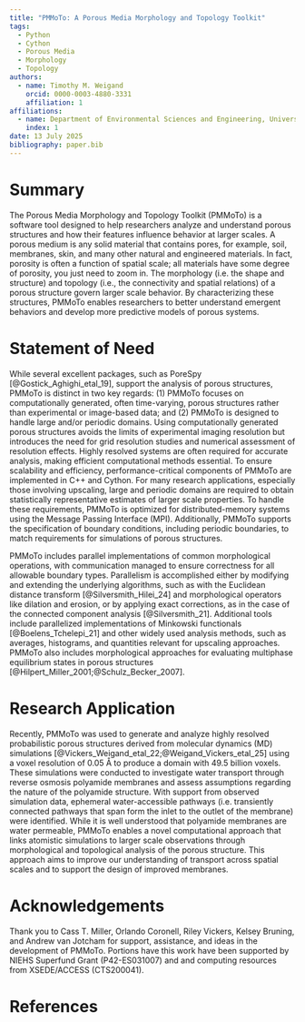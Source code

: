 ```yaml
---
title: "PMMoTo: A Porous Media Morphology and Topology Toolkit"
tags:
  - Python
  - Cython
  - Porous Media
  - Morphology
  - Topology
authors:
  - name: Timothy M. Weigand
    orcid: 0000-0003-4880-3331
    affiliation: 1
affiliations:
  - name: Department of Environmental Sciences and Engineering, University of North Carolina at Chapel Hill
    index: 1
date: 13 July 2025
bibliography: paper.bib
---
```


# Summary

The Porous Media Morphology and Topology Toolkit (PMMoTo) is a software tool designed to help researchers analyze and understand porous structures and how their features influence behavior at larger scales. A porous medium is any solid material that contains pores, for example, soil, membranes, skin, and many other natural and engineered materials. In fact, porosity is often a function of spatial scale; all materials have some degree of porosity, you just need to zoom in. The morphology (i.e. the shape and structure) and topology (i.e., the connectivity and spatial relations) of a porous structure govern larger scale behavior. By characterizing these structures, PMMoTo enables researchers to better understand emergent behaviors and develop more predictive models of porous systems.

# Statement of Need

While several excellent packages, such as PoreSpy [@Gostick_Aghighi_etal_19], support the analysis of porous structures, PMMoTo is distinct in two key regards: (1) PMMoTo focuses on computationally generated, often time-varying, porous structures rather than experimental or image-based data; and (2) PMMoTo is designed to handle large and/or periodic domains. Using computationally generated porous structures avoids the limits of experimental imaging resolution but introduces the need for grid resolution studies and numerical assessment of resolution effects. Highly resolved systems are often required for accurate analysis, making efficient computational methods essential. To ensure scalability and efficiency, performance-critical components of PMMoTo are implemented in C++ and Cython. For many research applications, especially those involving upscaling, large and periodic domains are required to obtain statistically representative estimates of larger scale properties. To handle these requirements, PMMoTo is optimized for distributed-memory systems using the Message Passing Interface (MPI). Additionally, PMMoTo supports the specification of boundary conditions, including periodic boundaries, to match requirements for simulations of porous structures.

PMMoTo includes parallel implementations of common morphological operations, with communication managed to ensure correctness for all allowable boundary types. Parallelism is accomplished either by modifying and extending the underlying algorithms, such as with the Euclidean distance transform [@Silversmith_Hilei_24] and morphological operators like dilation and erosion, or by applying exact corrections, as in the case of the connected component analysis [@Silversmith_21]. Additional tools include parallelized implementations of Minkowski functionals [@Boelens_Tchelepi_21] and other widely used analysis methods, such as averages, histograms, and quantities relevant for upscaling approaches. PMMoTo also includes morphological approaches for evaluating multiphase equilibrium states in porous structures [@Hilpert_Miller_2001;@Schulz_Becker_2007].

# Research Application

Recently, PMMoTo was used to generate and analyze highly resolved probabilistic porous structures derived from molecular dynamics (MD) simulations [@Vickers_Weigand_etal_22;@Weigand_Vickers_etal_25] using a voxel resolution of 0.05 Å to produce a domain with 49.5 billion voxels. These simulations were conducted to investigate water transport through reverse osmosis polyamide membranes and assess assumptions regarding the nature of the polyamide structure. With support from observed simulation data, ephemeral water-accessible pathways (i.e. transiently connected pathways that span form the inlet to the outlet of the membrane) were identified. While it is well understood that polyamide membranes are water permeable, PMMoTo enables a novel computational approach that links atomistic simulations to larger scale observations through morphological and topological analysis of the porous structure. This approach aims to improve our understanding of transport across spatial scales and to support the design of improved membranes.

# Acknowledgements

Thank you to Cass T. Miller, Orlando Coronell, Riley Vickers, Kelsey Bruning, and Andrew van Jotcham for support, assistance, and ideas in the development of PMMoTo. Portions have this work have been supported by NIEHS Superfund Grant (P42-ES031007) and and computing resources from XSEDE/ACCESS (CTS200041).

# References
